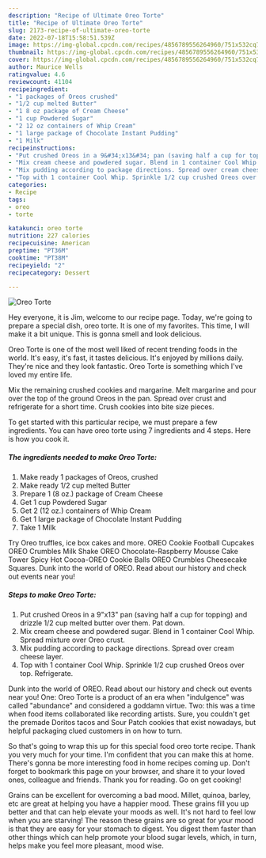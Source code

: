 ```yaml
---
description: "Recipe of Ultimate Oreo Torte"
title: "Recipe of Ultimate Oreo Torte"
slug: 2173-recipe-of-ultimate-oreo-torte
date: 2022-07-18T15:58:51.539Z
image: https://img-global.cpcdn.com/recipes/4856789556264960/751x532cq70/oreo-torte-recipe-main-photo.jpg
thumbnail: https://img-global.cpcdn.com/recipes/4856789556264960/751x532cq70/oreo-torte-recipe-main-photo.jpg
cover: https://img-global.cpcdn.com/recipes/4856789556264960/751x532cq70/oreo-torte-recipe-main-photo.jpg
author: Maurice Wells
ratingvalue: 4.6
reviewcount: 41104
recipeingredient:
- "1 packages of Oreos crushed"
- "1/2 cup melted Butter"
- "1 8 oz package of Cream Cheese"
- "1 cup Powdered Sugar"
- "2 12 oz containers of Whip Cream"
- "1 large package of Chocolate Instant Pudding"
- "1 Milk"
recipeinstructions:
- "Put crushed Oreos in a 9&#34;x13&#34; pan (saving half a cup for topping) and drizzle 1/2 cup melted butter over them. Pat down."
- "Mix cream cheese and powdered sugar. Blend in 1 container Cool Whip. Spread mixture over Oreo crust."
- "Mix pudding according to package directions. Spread over cream cheese layer."
- "Top with 1 container Cool Whip. Sprinkle 1/2 cup crushed Oreos over top. Refrigerate."
categories:
- Recipe
tags:
- oreo
- torte

katakunci: oreo torte 
nutrition: 227 calories
recipecuisine: American
preptime: "PT36M"
cooktime: "PT38M"
recipeyield: "2"
recipecategory: Dessert

---
```



![Oreo Torte](https://img-global.cpcdn.com/recipes/4856789556264960/751x532cq70/oreo-torte-recipe-main-photo.jpg)

Hey everyone, it is Jim, welcome to our recipe page. Today, we're going to prepare a special dish, oreo torte. It is one of my favorites. This time, I will make it a bit unique. This is gonna smell and look delicious.

Oreo Torte is one of the most well liked of recent trending foods in the world. It's easy, it's fast, it tastes delicious. It's enjoyed by millions daily. They're nice and they look fantastic. Oreo Torte is something which I've loved my entire life.

Mix the remaining crushed cookies and margarine. Melt margarine and pour over the top of the ground Oreos in the pan. Spread over crust and refrigerate for a short time. Crush cookies into bite size pieces.


To get started with this particular recipe, we must prepare a few ingredients. You can have oreo torte using 7 ingredients and 4 steps. Here is how you cook it.

<!--inarticleads1-->

##### The ingredients needed to make Oreo Torte:

1. Make ready 1 packages of Oreos, crushed
1. Make ready 1/2 cup melted Butter
1. Prepare 1 (8 oz.) package of Cream Cheese
1. Get 1 cup Powdered Sugar
1. Get 2 (12 oz.) containers of Whip Cream
1. Get 1 large package of Chocolate Instant Pudding
1. Take 1 Milk


Try Oreo truffles, ice box cakes and more. OREO Cookie Football Cupcakes OREO Crumbles Milk Shake OREO Chocolate-Raspberry Mousse Cake Tower Spicy Hot Cocoa-OREO Cookie Balls OREO Crumbles Cheesecake Squares. Dunk into the world of OREO. Read about our history and check out events near you! 

<!--inarticleads2-->

##### Steps to make Oreo Torte:

1. Put crushed Oreos in a 9&#34;x13&#34; pan (saving half a cup for topping) and drizzle 1/2 cup melted butter over them. Pat down.
1. Mix cream cheese and powdered sugar. Blend in 1 container Cool Whip. Spread mixture over Oreo crust.
1. Mix pudding according to package directions. Spread over cream cheese layer.
1. Top with 1 container Cool Whip. Sprinkle 1/2 cup crushed Oreos over top. Refrigerate.


Dunk into the world of OREO. Read about our history and check out events near you! One: Oreo Torte is a product of an era when &#34;indulgence&#34; was called &#34;abundance&#34; and considered a goddamn virtue. Two: this was a time when food items collaborated like recording artists. Sure, you couldn&#39;t get the premade Doritos tacos and Sour Patch cookies that exist nowadays, but helpful packaging clued customers in on how to turn. 

So that's going to wrap this up for this special food oreo torte recipe. Thank you very much for your time. I'm confident that you can make this at home. There's gonna be more interesting food in home recipes coming up. Don't forget to bookmark this page on your browser, and share it to your loved ones, colleague and friends. Thank you for reading. Go on get cooking!

Grains can be excellent for overcoming a bad mood. Millet, quinoa, barley, etc are great at helping you have a happier mood. These grains fill you up better and that can help elevate your moods as well. It's not hard to feel low when you are starving! The reason these grains are so great for your mood is that they are easy for your stomach to digest. You digest them faster than other things which can help promote your blood sugar levels, which, in turn, helps make you feel more pleasant, mood wise.
